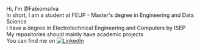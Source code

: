 <!-- Actual text -->

Hi, I’m @Fabiomsilva <br/> 
In short, I am a student at FEUP - Master's degree in Engineering and Data Science <br/> 
I have a degree in Electrotechnical Engineering and Computers by ISEP <br/>
My repositories should mainly have academic projects <br/>
You can find me on [![LinkedIn][1.2]][1] <br/>

<!-- Icons -->
[1.2]: https://raw.githubusercontent.com/MartinHeinz/MartinHeinz/master/linkedin-3-16.png 
<!-- Links to social media -->
[1]: https://www.linkedin.com/in/fabiomotasilva/





